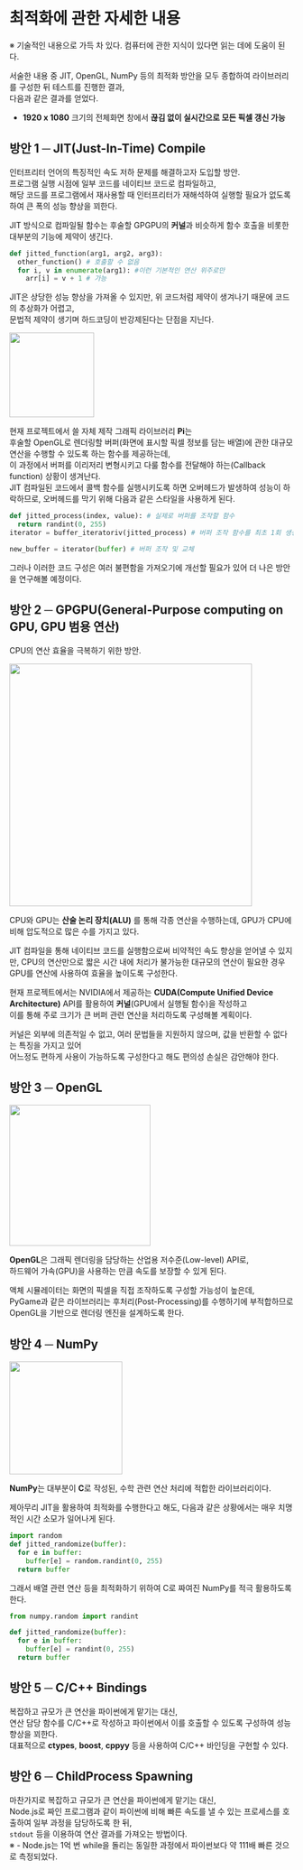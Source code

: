 # 최적화에 관한 자세한 내용

※ 기술적인 내용으로 가득 차 있다. 컴퓨터에 관한 지식이 있다면 읽는 데에 도움이 된다.

서술한 내용 중 JIT, OpenGL, NumPy 등의 최적화 방안을 모두 종합하여 라이브러리를 구성한 뒤 테스트를 진행한 결과,   
다음과 같은 결과를 얻었다.

- **1920 x 1080** 크기의 전체화면 창에서 **끊김 없이 실시간으로 모든 픽셀 갱신 가능** 

## 방안 1 ─ JIT(Just-In-Time) Compile

인터프리터 언어의 특징적인 속도 저하 문제를 해결하고자 도입할 방안.   
프로그램 실행 시점에 일부 코드를 네이티브 코드로 컴파일하고,   
해당 코드를 프로그램에서 재사용할 때 인터프리터가 재해석하여 실행할 필요가 없도록 하여 큰 폭의 성능 향상을 꾀한다.

JIT 방식으로 컴파일될 함수는 후술할 GPGPU의 **커널**과 비슷하게 함수 호출을 비롯한 대부분의 기능에 제약이 생긴다.
```py
def jitted_function(arg1, arg2, arg3):
  other_function() # 호출할 수 없음
  for i, v in enumerate(arg1): #이런 기본적인 연산 위주로만
    arr[i] = v + 1 # 가능
```
JIT은 상당한 성능 향상을 가져올 수 있지만, 위 코드처럼 제약이 생겨나기 때문에 코드의 추상화가 어렵고,    
문법적 제약이 생기며 하드코딩이 반강제된다는 단점을 지닌다.

<img src="https://user-images.githubusercontent.com/34784356/171444243-eb635934-838d-4c02-a436-02bfa8510699.png" height="150">   

현재 프로젝트에서 쓸 자체 제작 그래픽 라이브러리 **Pi**는   
후술할 OpenGL로 렌더링할 버퍼(화면에 표시할 픽셀 정보를 담는 배열)에 관한 대규모 연산을 수행할 수 있도록 하는 함수를 제공하는데,   
이 과정에서 버퍼를 이리저리 변형시키고 다룰 함수를 전달해야 하는(Callback function) 상황이 생겨난다.    
JIT 컴파일된 코드에서 콜백 함수를 실행시키도록 하면 오버헤드가 발생하여 성능이 하락하므로, 오버헤드를 막기 위해 다음과 같은 스타일을 사용하게 된다.     
```py
def jitted_process(index, value): # 실제로 버퍼를 조작할 함수
  return randint(0, 255)
iterator = buffer_iteratoriv(jitted_process) # 버퍼 조작 함수를 최초 1회 생성하도록 하는 생성 함수 호출

new_buffer = iterator(buffer) # 버퍼 조작 및 교체
```
그러나 이러한 코드 구성은 여러 불편함을 가져오기에 개선할 필요가 있어 더 나은 방안을 연구해볼 예정이다.   
## 방안 2 ─ GPGPU(General-Purpose computing on GPU, GPU 범용 연산)

CPU의 연산 효율을 극복하기 위한 방안.   

<img src="https://user-images.githubusercontent.com/34784356/172621002-1db1aa72-9bed-4c60-8e6f-364367ef1d66.png" width="430">   

CPU와 GPU는 **산술 논리 장치(ALU)** 를 통해 각종 연산을 수행하는데, GPU가 CPU에 비해 압도적으로 많은 수를 가지고 있다.

JIT 컴파일을 통해 네이티브 코드를 실행함으로써 비약적인 속도 향상을 얻어낼 수 있지만, 
CPU의 연산만으로 짧은 시간 내에 처리가 불가능한 대규모의 연산이 필요한 경우 GPU를 연산에 사용하여 효율을 높이도록 구성한다.   

현재 프로젝트에서는 NVIDIA에서 제공하는 **CUDA(Compute Unified Device Architecture)** API를 활용하여 **커널**(GPU에서 실행될 함수)을 작성하고    
이를 통해 주로 크기가 큰 버퍼 관련 연산을 처리하도록 구성해볼 계획이다.   

커널은 외부에 의존적일 수 없고, 여러 문법들을 지원하지 않으며, 값을 반환할 수 없다는 특징을 가지고 있어   
어느정도 편하게 사용이 가능하도록 구성한다고 해도 편의성 손실은 감안해야 한다.

## 방안 3 ─ OpenGL

<img src="https://user-images.githubusercontent.com/34784356/171444466-28829294-1281-4c80-8766-6b31daab42cc.png" width="250px">   


**OpenGL**은 그래픽 렌더링을 담당하는 산업용 저수준(Low-level) API로,  
하드웨어 가속(GPU)을 사용하는 만큼 속도를 보장할 수 있게 된다.   

액체 시뮬레이터는 화면의 픽셀을 직접 조작하도록 구성할 가능성이 높은데,   
PyGame과 같은 라이브러리는 후처리(Post-Processing)를 수행하기에 부적합하므로 OpenGL을 기반으로 렌더링 엔진을 설계하도록 한다.

## 방안 4 ─ NumPy

<img src="https://user-images.githubusercontent.com/34784356/172631564-2e684532-13c4-4c27-af39-76cb7a538ecb.png" width="200px"/>   

**NumPy**는 대부분이 **C**로 작성된, 수학 관련 연산 처리에 적합한 라이브러리이다.   

제아무리 JIT을 활용하여 최적화를 수행한다고 해도, 다음과 같은 상황에서는 매우 치명적인 시간 소모가 일어나게 된다.

```py
import random
def jitted_randomize(buffer):
  for e in buffer:
    buffer[e] = random.randint(0, 255)
  return buffer
```   

그래서 배열 관련 연산 등을 최적화하기 위하여 C로 짜여진 NumPy를 적극 활용하도록 한다.

```py
from numpy.random import randint

def jitted_randomize(buffer):
  for e in buffer:
    buffer[e] = randint(0, 255)
  return buffer
```   

## 방안 5 ─ C/C++ Bindings

복잡하고 규모가 큰 연산을 파이썬에게 맡기는 대신,   
연산 담당 함수를 C/C++로 작성하고 파이썬에서 이를 호출할 수 있도록 구성하여 성능 향상을 꾀한다.   
대표적으로 **ctypes**, **boost**, **cppyy** 등을 사용하여 C/C++ 바인딩을 구현할 수 있다.

## 방안 6 ─ ChildProcess Spawning

마찬가지로 복잡하고 규모가 큰 연산을 파이썬에게 맡기는 대신,   
Node.js로 짜인 프로그램과 같이 파이썬에 비해 빠른 속도를 낼 수 있는 프로세스를 호출하여 일부 과정을 담당하도록 한 뒤,   
`stdout` 등을 이용하여 연산 결과를 가져오는 방법이다.   
※ - Node.js는 1억 번 while을 돌리는 동일한 과정에서 파이썬보다 약 111배 빠른 것으로 측정되었다.
